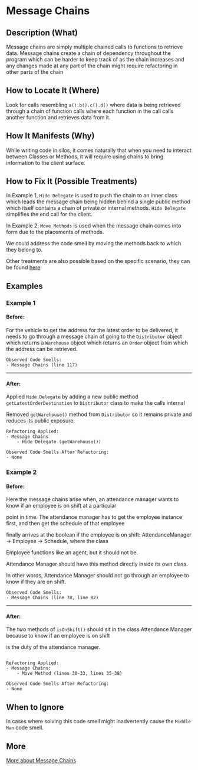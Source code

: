 # Message Chains

## Description (What)

Message chains are simply multiple chained calls to functions to retrieve data. Message chains create a chain of dependency throughout the program which can be harder to keep track of as the chain increases and any changes made at any part of the chain might require refactoring in other parts of the chain

## How to Locate It (Where)

Look for calls resembling `a().b().c().d()` where data is being retrieved through a chain of function calls where each function in the call calls another function and retrieves data from it.

## How It Manifests (Why)

While writing code in silos, it comes naturally that when you need to interact between Classes or Methods, it will require using chains to bring information to the client surface.

## How to Fix It (Possible Treatments)

In Example 1, `Hide Delegate` is used to push the chain to an inner class which leads the message chain being hidden behind a single public method which itself contains a chain of private or internal methods. `Hide Delegate` simplifies the end call for the client.

In Example 2, `Move Methods` is used when the message chain comes into form due to the placements of methods. 

We could address the code smell by moving the methods back to which they belong to.

Other treatments are also possible based on the specific scenario, they can be found [here](https://refactoring.guru/smells/message-chains#:~:text=Treatment)

## Examples

### Example 1

#### Before:

For the vehicle to get the address for the latest order to be delivered, it needs to go through a message chain of going to the `Distributor` object which returns a `Warehouse` object which returns an `Order` object from which the address can be retrieved.

```
Observed Code Smells:
- Message Chains (line 117)
```

---

#### After:

Applied `Hide Delegate` by adding a new public method `getLatestOrderDestination` to `Distributor` class to make the calls internal

Removed `getWarehouse()` method from `Distributor` so it remains private and reduces its public exposure.

```
Refactoring Applied:
- Message Chains
    - Hide Delegate (getWarehouse())
```

```
Observed Code Smells After Refactoring:
- None
```

### Example 2

#### Before:

Here the message chains arise when, an attendance manager wants to know if an employee is on shift at a particular

point in time. The attendance manager has to get the employee instance first, and then get the schedule of that employee

finally arrives at the boolean if the employee is on shift: AttendanceManager -> Employee -> Schedule, where the class

Employee functions like an agent, but it should not be.

Attendance Manager should have this method directly inside its own class.

In other words, Attendance Manager should not go through an employee to know if they are on shift.

```
Observed Code Smells:
- Message Chains (line 78, line 82)
```

---

#### After:

The two methods of `isOnShift()` should sit in the class Attendance Manager because to know if an employee is on shift

is the duty of the attendance manager.
```

Refactoring Applied:
- Message Chains:
    - Move Method (lines 30-33, lines 35-38)
```

```
Observed Code Smells After Refactoring:
- None
```

## When to Ignore

In cases where solving this code smell might inadvertently cause the `Middle Man` code smell.

## More

[More about Message Chains](https://refactoring.guru/smells/message-chains)
